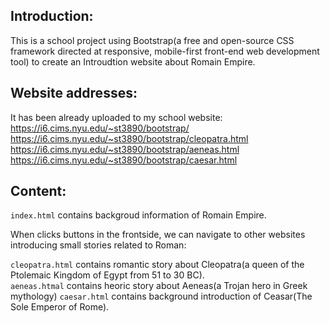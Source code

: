 ## Introduction:
This is a school project using Bootstrap(a free and open-source CSS framework directed at responsive, mobile-first front-end web development tool) to create an Introudtion website about Romain Empire.

## Website addresses:
It has been already uploaded to my school website:   
https://i6.cims.nyu.edu/~st3890/bootstrap/  
https://i6.cims.nyu.edu/~st3890/bootstrap/cleopatra.html  
https://i6.cims.nyu.edu/~st3890/bootstrap/aeneas.html  
https://i6.cims.nyu.edu/~st3890/bootstrap/caesar.html  
## Content:
`index.html` contains backgroud information of Romain Empire.  

When clicks buttons in the frontside, we can navigate to other websites introducing small stories related to Roman:  

`cleopatra.html` contains romantic story about Cleopatra(a queen of the Ptolemaic Kingdom of Egypt from 51 to 30 BC).  
`aeneas.htmal` contains heoric story about Aeneas(a Trojan hero in Greek mythology)
`caesar.html` contains background introduction of Ceasar(The Sole Emperor of Rome).
